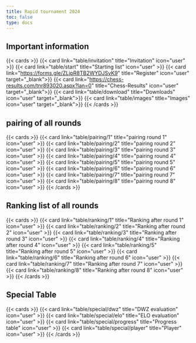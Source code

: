 ```yaml
---
title: Rapid tournament 2024  
toc: false
type: docs
---
```



##  Important information 
{{< cards >}}
  {{< card link="table/invitation" title="Invitation" icon="user" >}}
  {{< card link="table/start" title="Starting list" icon="user" >}}
  {{< card link="https://forms.gle/ZLjpR8TB2WYDJSvK9" title="Register" icon="user" target="_blank">}}
  {{< card link="https://chess-results.com/tnr893020.aspx?lan=0" title="Chess-Results" icon="user" target="_blank">}}
  {{< card link="table/download" title="Downloads" icon="user" target="_blank">}}
  {{< card link="table/images" title="Images" icon="user" target="_blank">}}
{{< /cards >}}

## pairing of all rounds 

{{< cards >}}
  {{< card link="table/pairing/1" title="pairing round 1" icon="user" >}}
  {{< card link="table/pairing/2" title="pairing round 2" icon="user" >}}
  {{< card link="table/pairing/3" title="pairing round 3" icon="user" >}}
  {{< card link="table/pairing/4" title="pairing round 4" icon="user" >}}
  {{< card link="table/pairing/5" title="pairing round 5" icon="user" >}}
  {{< card link="table/pairing/6" title="pairing round 6" icon="user" >}}
  {{< card link="table/pairing/7" title="pairing round 7" icon="user" >}}
  {{< card link="table/pairing/8" title="pairing round 8" icon="user" >}}
{{< /cards >}}

## Ranking list of all rounds 

{{< cards >}}
  {{< card link="table/ranking/1" title="Ranking after round 1" icon="user" >}}
  {{< card link="table/ranking/2" title="Ranking after round 2" icon="user" >}}
  {{< card link="table/ranking/3" title="Ranking after round 3" icon="user" >}}
  {{< card link="table/ranking/4" title="Ranking after round 4" icon="user" >}}
  {{< card link="table/ranking/5" title="Ranking after round 5" icon="user" >}}
  {{< card link="table/ranking/6" title="Ranking after round 6" icon="user" >}}
  {{< card link="table/ranking/7" title="Ranking after round 7" icon="user" >}}
  {{< card link="table/ranking/8" title="Ranking after round 8" icon="user" >}}
{{< /cards >}}


## Special Table
{{< cards >}}
  {{< card link="table/special/dwz" title="DWZ evaluation" icon="user" >}}
  {{< card link="table/special/elo" title="ELO evaluation" icon="user" >}}
  {{< card link="table/special/progress" title="Progress table" icon="user" >}}
  {{< card link="table/special/player" title="Player" icon="user" >}}
{{< /cards >}}